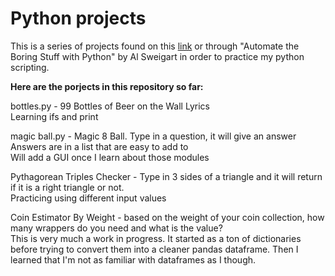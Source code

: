# Python projects

This is a series of projects found on this [link](https://docs.google.com/document/d/1TyqD2_oDtiQIh_Y55J5RfeA91JJECc97xYIKM112H9I/edit) or through "Automate the Boring Stuff with Python" by Al Sweigart in order to practice my python scripting.

**Here are the porjects in this repository so far:**

bottles.py - 99 Bottles of Beer on the Wall Lyrics  
  Learning ifs and print
  
magic ball.py - Magic 8 Ball. Type in a question, it will give an answer  
  Answers are in a list that are easy to add to  
  Will add a GUI once I learn about those modules
  
Pythagorean Triples Checker - Type in 3 sides of a triangle and it will return if it is a right triangle or not.  
  Practicing using different input values

Coin Estimator By Weight - based on the weight of your coin collection, how many wrappers do you need and what is the value?  
  This is very much a work in progress. It started as a ton of dictionaries before trying to convert them into a cleaner pandas dataframe. Then I learned that I'm not as familiar with dataframes as I though.
